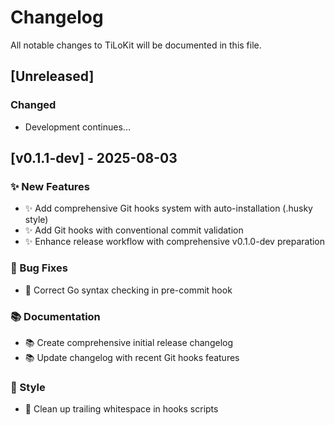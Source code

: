 # Changelog

All notable changes to TiLoKit will be documented in this file.

## [Unreleased]

### Changed
- Development continues...

## [v0.1.1-dev] - 2025-08-03

### ✨ New Features
- ✨ Add comprehensive Git hooks system with auto-installation (.husky style)
- ✨ Add Git hooks with conventional commit validation
- ✨ Enhance release workflow with comprehensive v0.1.0-dev preparation

### 🐛 Bug Fixes
- 🐛 Correct Go syntax checking in pre-commit hook

### 📚 Documentation
- 📚 Create comprehensive initial release changelog
- 📚 Update changelog with recent Git hooks features

### 🎨 Style
- 🎨 Clean up trailing whitespace in hooks scripts

